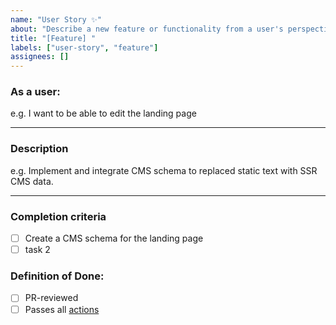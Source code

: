 ```yaml
---
name: "User Story ✨"
about: "Describe a new feature or functionality from a user's perspective."
title: "[Feature] "
labels: ["user-story", "feature"]
assignees: []
---
```


<!-- user story should be user-facing and feature focused. -->
### As a user:
e.g. I want to be able to edit the landing page

---
### Description
<!-- add any description -->
e.g. Implement and integrate CMS schema to replaced static text with SSR CMS data.

<!-- blocked, refs #5 -->
---

### Completion criteria

- [ ] Create a CMS schema for the landing page
- [ ] task 2

### Definition of Done:
- [ ] PR-reviewed
- [ ] Passes all [actions](https://github.com/UoaWDCC/esports-club/actions)